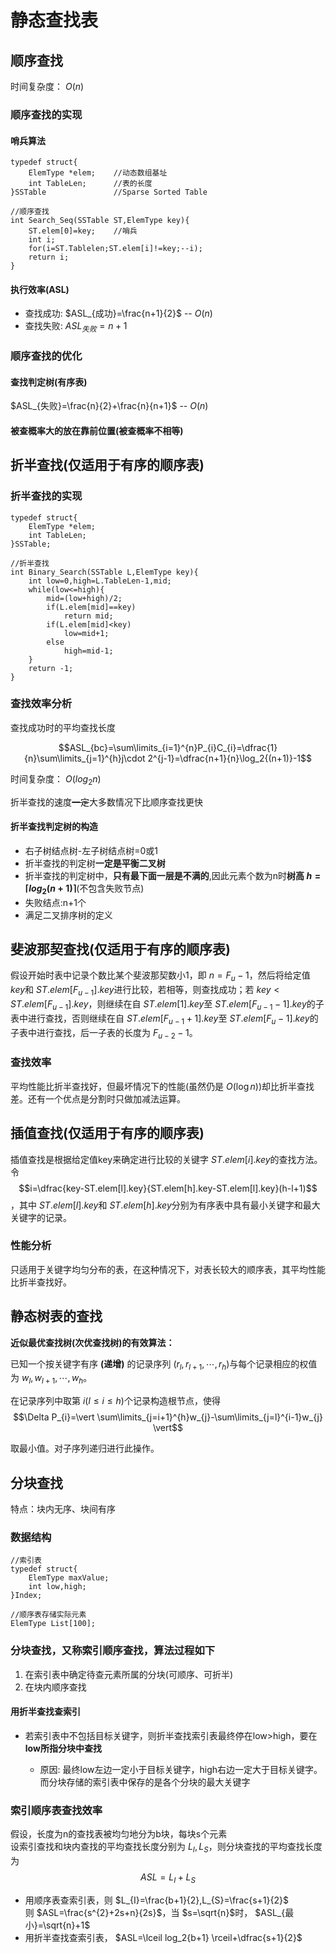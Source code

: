# 静态查找表

## 顺序查找

时间复杂度： $O(n)$

### 顺序查找的实现

#### 哨兵算法

    typedef struct{
        ElemType *elem;    //动态数组基址
        int TableLen;      //表的长度
    }SSTable               //Sparse Sorted Table

    //顺序查找
    int Search_Seq(SSTable ST,ElemType key){
        ST.elem[0]=key;    //哨兵
        int i;
        for(i=ST.Tablelen;ST.elem[i]!=key;--i);
        return i;
    }

#### 执行效率(ASL)

- 查找成功:  $ASL_{成功}=\frac{n+1}{2}$ -- $O(n)$
- 查找失败: $ASL_{失败}=n+1$

### 顺序查找的优化

#### 查找判定树(有序表)

$ASL_{失败}=\frac{n}{2}+\frac{n}{n+1}$ -- $O(n)$

#### 被查概率大的放在靠前位置(被查概率不相等)

## 折半查找(仅适用于有序的顺序表)

### 折半查找的实现

    typedef struct{
        ElemType *elem;
        int TableLen;
    }SSTable;

    //折半查找
    int Binary_Search(SSTable L,ElemType key){
        int low=0,high=L.TableLen-1,mid;
        while(low<=high){
            mid=(low+high)/2;
            if(L.elem[mid]==key)
                return mid;
            if(L.elem[mid]<key)
                low=mid+1;
            else
                high=mid-1;
        }
        return -1;
    }

### 查找效率分析

查找成功时的平均查找长度

$$ASL_{bc}=\sum\limits_{i=1}^{n}P_{i}C_{i}=\dfrac{1}{n}\sum\limits_{j=1}^{h}j\cdot 2^{j-1}=\dfrac{n+1}{n}\log_2{(n+1)}-1$$

时间复杂度： $O(log_2{n})$

折半查找的速度~~一定~~大多数情况下比顺序查找更快

#### 折半查找判定树的构造

- 右子树结点树-左子树结点树=0或1
- 折半查找的判定树**一定是平衡二叉树**
- 折半查找的判定树中，**只有最下面一层是不满的**,因此元素个数为n时**树高 $h=\lceil log_2{(n+1)} \rceil$**(不包含失败节点)
- 失败结点:n+1个
- 满足二叉排序树的定义

## 斐波那契查找(仅适用于有序的顺序表)

假设开始时表中记录个数比某个斐波那契数小1，即 $n=F_{u}-1$，然后将给定值 $key$和 $ST.elem[F_{u-1}].key$进行比较，若相等，则查找成功；若 $key<ST.elem[F_{u-1}].key$，则继续在自 $ST.elem[1].key$至 $ST.elem[F_{u-1}-1].key$的子表中进行查找，否则继续在自 $ST.elem[F_{u-1}+1].key$至 $ST.elem[F_{u}-1].key$的子表中进行查找，后一子表的长度为 $F_{u-2}-1$。

### 查找效率

平均性能比折半查找好，但最坏情况下的性能(虽然仍是 $O(\log{n})$)却比折半查找差。还有一个优点是分割时只做加减法运算。

## 插值查找(仅适用于有序的顺序表)

插值查找是根据给定值key来确定进行比较的关键字 $ST.elem[i].key$的查找方法。令 $$i=\dfrac{key-ST.elem[l].key}{ST.elem[h].key-ST.elem[l].key}(h-l+1)$$，其中 $ST.elem[l].key$和 $ST.elem[h].key$分别为有序表中具有最小关键字和最大关键字的记录。

### 性能分析

只适用于关键字均匀分布的表，在这种情况下，对表长较大的顺序表，其平均性能比折半查找好。

## 静态树表的查找

**近似最优查找树(次优查找树)的有效算法：**

已知一个按关键字有序 **(递增)** 的记录序列 $(r_{l},r_{l+1},\cdots,r_{h})$与每个记录相应的权值为 $w_{l},w_{l+1},\cdots,w_{h}$。

在记录序列中取第 $i(l\leq i\leq h)$个记录构造根节点，使得
$$\Delta P_{i}=\vert \sum\limits_{j=i+1}^{h}w_{j}-\sum\limits_{j=l}^{i-1}w_{j} \vert$$

取最小值。对子序列递归进行此操作。

## 分块查找

特点：块内无序、块间有序

### 数据结构

    //索引表
    typedef struct{
        ElemType maxValue;
        int low,high;
    }Index;

    //顺序表存储实际元素
    ElemType List[100];

### 分块查找，又称索引顺序查找，算法过程如下

1. 在索引表中确定待查元素所属的分块(可顺序、可折半)
2. 在块内顺序查找

#### 用折半查找查索引

- 若索引表中不包括目标关键字，则折半查找索引表最终停在low>high，要在**low所指分块中查找**

  - 原因: 最终low左边一定小于目标关键字，high右边一定大于目标关键字。而分块存储的索引表中保存的是各个分块的最大关键字

### 索引顺序表查找效率

假设，长度为n的查找表被均匀地分为b块，每块s个元素  
设索引查找和块内查找的平均查找长度分别为 $L_{I},L_{S}$，则分块查找的平均查找长度为 $$ASL=L_{I}+L_{S}$$  

- 用顺序表查索引表，则 $L_{I}=\frac{b+1}{2},L_{S}=\frac{s+1}{2}$  
则 $ASL=\frac{s^{2}+2s+n}{2s}$，当 $s=\sqrt{n}$时， $ASL_{最小}=\sqrt{n}+1$
- 用折半查找查索引表， $ASL=\lceil log_2{b+1} \rceil+\dfrac{s+1}{2}$
